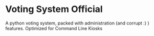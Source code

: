 # Voting System Official
 A python voting system, packed with administration (and corrupt :) ) features. Optimized for Command Line Kiosks
